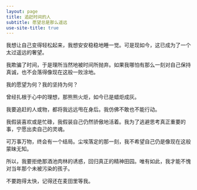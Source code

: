 ```yaml
---
layout: page
title: 追赶时间的人
subtitle: 愿望总是那么遥远
use-site-title: true
---
```


我想让自己变得轻松起来，我想安安稳稳地睡一觉。可是现如今，这已成为了一个太过遥远的奢望。

我欺骗了时间，于是理所当然地被时间所抛弃。如果我哪怕有那么一刻对自己保持真诚，也不会落得像现在这般一败涂地。

我的愿望为何？我的坚持为何？

曾经扎根于心中的理想，那熊熊火炬，如今已是蜡炬成灰。

我要追赶的人或物，都将我远远甩在身后。我仿佛不敢也不能行动。

我假装喜欢或是忙碌，我假装自己仍然骄傲地活着。我为了逃避思考真正重要的事，宁愿出卖自己的灵魂。

可万事万物，终会有一个结局。尘埃落定的那一刻，我不希望自己仍是像现在这般蒙昧无知。

所以，我要拒绝那酒池肉林的诱惑，回归真正的精神田园。唯有如此，我才能不愧对当年那个未被污染的孩子。

不要跑得太快，记得还在麦田里等我。
